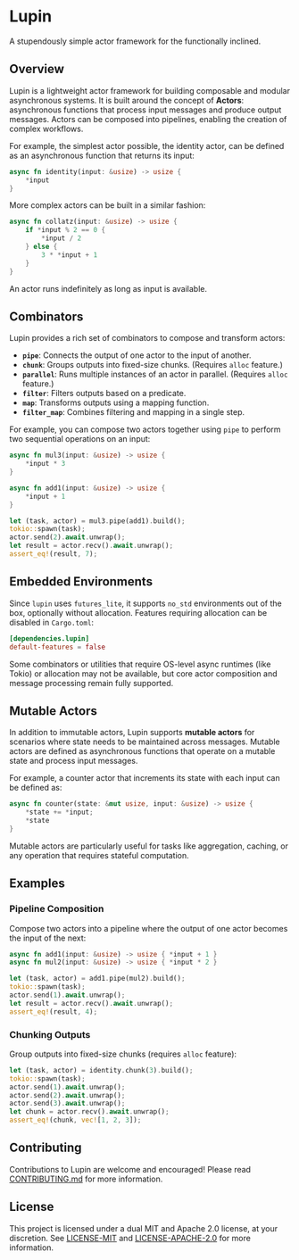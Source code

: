 # Lupin

A stupendously simple actor framework for the functionally inclined.

## Overview

Lupin is a lightweight actor framework for building composable and modular asynchronous systems. It is built around the concept of **Actors**: asynchronous functions that process input messages and produce output messages. Actors can be composed into pipelines, enabling the creation of complex workflows.

For example, the simplest actor possible, the identity actor, can be defined as an asynchronous function that returns its input:

```rust
async fn identity(input: &usize) -> usize {
    *input
}
```

More complex actors can be built in a similar fashion:

```rust
async fn collatz(input: &usize) -> usize {
    if *input % 2 == 0 {
        *input / 2
    } else {
        3 * *input + 1
    }
}
```

An actor runs indefinitely as long as input is available.

## Combinators

Lupin provides a rich set of combinators to compose and transform actors:

- **`pipe`**: Connects the output of one actor to the input of another.
- **`chunk`**: Groups outputs into fixed-size chunks. (Requires `alloc` feature.)
- **`parallel`**: Runs multiple instances of an actor in parallel. (Requires `alloc` feature.)
- **`filter`**: Filters outputs based on a predicate.
- **`map`**: Transforms outputs using a mapping function.
- **`filter_map`**: Combines filtering and mapping in a single step.

For example, you can compose two actors together using `pipe` to perform two sequential operations on an input:

```rust
async fn mul3(input: &usize) -> usize {
    *input * 3
}

async fn add1(input: &usize) -> usize {
    *input + 1
}

let (task, actor) = mul3.pipe(add1).build();
tokio::spawn(task);
actor.send(2).await.unwrap();
let result = actor.recv().await.unwrap();
assert_eq!(result, 7);
```

## Embedded Environments

Since `lupin` uses `futures_lite`, it supports `no_std` environments out of the box, optionally without allocation. Features requiring allocation can be disabled in `Cargo.toml`:

```toml
[dependencies.lupin]
default-features = false
```

Some combinators or utilities that require OS-level async runtimes (like Tokio) or allocation may not be available, but core actor composition and message processing remain fully supported.

## Mutable Actors

In addition to immutable actors, Lupin supports **mutable actors** for scenarios where state needs to be maintained across messages. Mutable actors are defined as asynchronous functions that operate on a mutable state and process input messages.

For example, a counter actor that increments its state with each input can be defined as:

```rust
async fn counter(state: &mut usize, input: &usize) -> usize {
    *state += *input;
    *state
}
```

Mutable actors are particularly useful for tasks like aggregation, caching, or any operation that requires stateful computation.

## Examples

### Pipeline Composition

Compose two actors into a pipeline where the output of one actor becomes the input of the next:

```rust
async fn add1(input: &usize) -> usize { *input + 1 }
async fn mul2(input: &usize) -> usize { *input * 2 }

let (task, actor) = add1.pipe(mul2).build();
tokio::spawn(task);
actor.send(1).await.unwrap();
let result = actor.recv().await.unwrap();
assert_eq!(result, 4);
```

### Chunking Outputs

Group outputs into fixed-size chunks (requires `alloc` feature):

```rust
let (task, actor) = identity.chunk(3).build();
tokio::spawn(task);
actor.send(1).await.unwrap();
actor.send(2).await.unwrap();
actor.send(3).await.unwrap();
let chunk = actor.recv().await.unwrap();
assert_eq!(chunk, vec![1, 2, 3]);
```

## Contributing

Contributions to Lupin are welcome and encouraged! Please read [CONTRIBUTING.md](./CONTRIBUTING.md) for more information.

## License

This project is licensed under a dual MIT and Apache 2.0 license, at your discretion. See [LICENSE-MIT](./LICENSE-MIT) and [LICENSE-APACHE-2.0](./LICENSE-APACHE-2.0) for more information.
